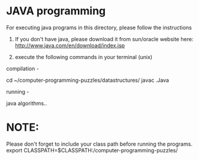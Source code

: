 JAVA programming
================

For executing java programs in this directory, please follow the instructions


1. If you don't have java, please download it from sun/oracle website here: http://www.java.com/en/download/index.jsp

2. execute the following commands in your terminal (unix)

 compilation - 

  cd ~/computer-programming-puzzles/datastructures/<datastructure>
   javac <program name>.Java
   
 running - 

   java algorithms.<datastructure>.<program name>


NOTE:
=====
Please don't forget to include your class path before running the programs.
export CLASSPATH=$CLASSPATH:<your path from root>/computer-programming-puzzles/

